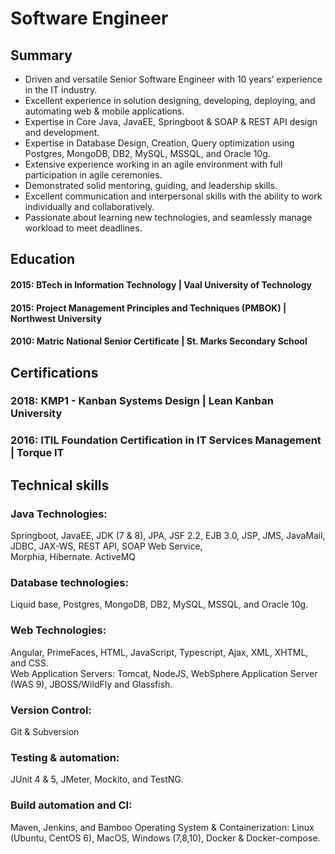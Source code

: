 <!-- Level 3: Add custom code -->

# Software Engineer

## Summary

- Driven and versatile Senior Software Engineer with 10 years’ experience in the IT industry.
- Excellent experience in solution designing, developing, deploying, and automating web & mobile applications.
- Expertise in Core Java, JavaEE, Springboot & SOAP & REST API design and development.
- Expertise in Database Design, Creation, Query optimization using Postgres, MongoDB, DB2, MySQL, MSSQL, and Oracle 10g.
- Extensive experience working in an agile environment with full participation in agile ceremonies.
- Demonstrated solid mentoring, guiding, and leadership skills.
- Excellent communication and interpersonal skills with the ability to work individually and collaboratively.
- Passionate about learning new technologies, and seamlessly manage workload to meet deadlines.

## Education

#### 2015: BTech in Information Technology | Vaal University of Technology

#### 2015: Project Management Principles and Techniques (PMBOK) | Northwest University

#### 2010: Matric National Senior Certificate | St. Marks Secondary School

## Certifications

### 2018: KMP1 - Kanban Systems Design | Lean Kanban University

### 2016: ITIL Foundation Certification in IT Services Management | Torque IT

## Technical skills

### Java Technologies:

Springboot, JavaEE, JDK (7 & 8), JPA, JSF 2.2, EJB 3.0, JSP, JMS, JavaMail, JDBC, JAX-WS, REST API, SOAP Web
Service, <br>
Morphia, Hibernate. ActiveMQ

### Database technologies:

Liquid base, Postgres, MongoDB, DB2, MySQL, MSSQL, and Oracle 10g.

### Web Technologies:

Angular, PrimeFaces, HTML, JavaScript, Typescript, Ajax, XML, XHTML, and CSS.  
Web Application Servers:
Tomcat, NodeJS, WebSphere Application Server (WAS 9), JBOSS/WildFly and Glassfish.

### Version Control:

Git & Subversion

### Testing & automation:

JUnit 4 & 5, JMeter, Mockito, and TestNG.

### Build automation and CI:

Maven, Jenkins, and Bamboo
Operating System & Containerization:
Linux (Ubuntu, CentOS 6), MacOS, Windows (7,8,10), Docker & Docker-compose.


